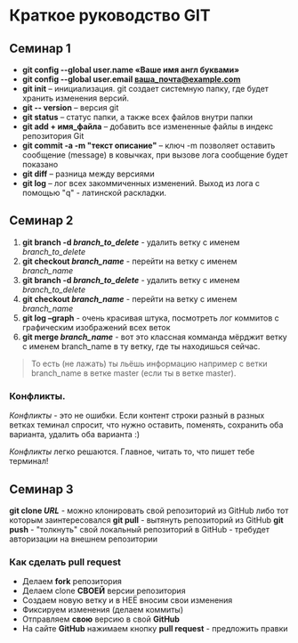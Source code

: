 # Краткое руководство GIT

## Семинар 1

- **git config --global user.name «Ваше имя англ буквами»**
- **git config --global user.email ваша_почта@example.com**
- **git init** – инициализация. git создает системную папку, где будет хранить изменения версий.
- **git -- version** – версия git
- **git status** – статус папки, а также всех файлов внутри папки
- **git add + имя_файла** – добавить все измененные файлы в индекс репозитория Git
- **git commit -a -m "текст описание"** – ключ -m позволяет оставить сообщение (message) в ковычках, при вызове лога сообщение будет показано
- **git diff** – разница между версиями
- **git log** – лог всех закоммиченных изменений. Выход из лога с помощью "q" - латинской раскладки.

## Семинар 2

1. **git branch -d *branch_to_delete*** - удалить ветку с именем *branch_to_delete*
2. **git checkout *branch_name*** - перейти на ветку с именем *branch_name*
3. **git branch -d *branch_to_delete*** - удалить ветку с именем *branch_to_delete*
4. **git checkout *branch_name*** - перейти на ветку с именем *branch_name*
5. **git log –graph** - очень красивая штука, посмотреть лог коммитов с графическим изображений всех веток
6. **git merge *branch_name*** - вот это классная комманда мёрджит ветку с именем branch_name в ту ветку, где ты находишься сейчас. 
>То есть (не лажать) ты льёшь информацию например с ветки branch_name в ветке master (если ты в ветке master).
### Конфликты.

*Конфликты* - это не ошибки. Если контент строки разный в разных ветках теминал спросит, что нужно оставить, поменять, сохранить оба варианта, удалить оба варианта :)

*Конфликты* легко решаются. Главное, читать то, что пишет тебе терминал!

## Семинар 3

**git clone *URL*** - можно клонировать свой репозиторий из GitHub либо тот которым заинтересовался
**git pull** - вытянуть репозиторий из GitHub
**git push** - "толкнуть" свой локальный репозиторий в GitHub - требудет авторизации на внешнем репозитории

### Как сделать pull request

- Делаем **fork** репозитория
- Делаем clone **СВОЕЙ** версии репозитория
- Создаем новую ветку и в НЕЁ вносим свои изменения
- Фиксируем изменения (делаем коммиты)
- Отправляем **свою** версию в свой **GitHub**
- На сайте **GitHub** нажимаем кнопку **pull request** - предложить правки